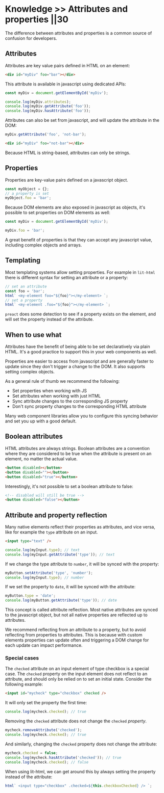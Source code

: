 # Knowledge >> Attributes and properties ||30

The difference between attributes and properties is a common source of confusion for developers.

## Attributes

Attributes are key value pairs defined in HTML on an element:

```html
<div id="myDiv" foo="bar"></div>
```

This attribute is available in javascript using dedicated APIs:

```js
const myDiv = document.getElementById('myDiv');

console.log(myDiv.attributes);
console.log(myDiv.getAttribute('foo'));
console.log(myDiv.hasAttribute('foo'));
```

Attributes can also be set from javascript, and will update the attribute in the DOM:

```js
myDiv.getAttribute('foo', 'not-bar');
```

```html
<div id="myDiv" foo="not-bar"></div>
```

Because HTML is string-based, attributes can only be strings.

## Properties

Properties are key-value pairs defined on a javascript object.

```js
const myObject = {};
// a property is set
myObject.foo = 'bar';
```

Because DOM elements are also exposed in javascript as objects, it's possible to set properties on DOM elements as well:

```js
const myDiv = document.getElementById('myDiv');

myDiv.foo = 'bar';
```

A great benefit of properties is that they can accept any javascript value, including complex objects and arrays.

## Templating

Most templating systems allow setting properties. For example in `lit-html` there is different syntax for setting an attribute or a property:

```js
// set an attribute
const foo = 'bar';
html` <my-element foo="${foo}"></my-element> `;
// set a property
html` <my-element .foo="${foo}"></my-element> `;
```

`preact` does some detection to see if a property exists on the element, and will set the property instead of the attribute.

## When to use what

Attributes have the benefit of being able to be set declaratively via plain HTML. It's a good practice to support this in your web components as well.

Properties are easier to access from javascript and are generally faster to update since they don't trigger a change to the DOM. It also supports setting complex objects.

As a general rule of thumb we recommend the following:

- Set properties when working with JS
- Set attributes when working with just HTML
- Sync attribute changes to the corresponding JS property
- Don't sync property changes to the corresponding HTML attribute

Many web component libraries allow you to configure this syncing behavior and set you up with a good default.

## Boolean attributes

HTML attributes are always strings. Boolean attributes are a convention where they are considered to be true when the attribute is present on an element, no matter the actual value.

```html
<button disabled></button>
<button disabled=""></button>
<button disabled="true"></button>
```

Interestingly, it's not possible to set a boolean attribute to false:

```html
<!-- disabled will still be true -->
<button disabled="false"></button>
```

## Attribute and property reflection

Many native elements reflect their properties as attributes, and vice versa, like for example the `type` attribute on an input.

```html
<input type="text" />
```

```js
console.log(myInput.type); // text
console.log(myInput.getAttribute('type')); // text
```

If we change the type attribute to `number`, it will be synced with the property:

```js
myButton.setAttribute('type', 'number');
console.log(myInput.type); // number
```

If we set the property to `date`, it will be synced with the attribute:

```js
myButton.type = 'date';
console.log(myButton.getAttribute('type')); // date
```

This concept is called attribute reflection. Most native attributes are synced to the javascript object, but not all native properties are reflected up to attributes.

We recommend reflecting from an attribute to a property, but to avoid reflecting from properties to attributes. This is because with custom elements properties can update often and triggering a DOM change for each update can impact performance.

### Special cases

The `checked` attribute on an input element of type checkbox is a special case. The `checked` property on the input element does not reflect to an attribute, and should only be relied on to set an initial state. Consider the following example:

```html
<input id="mycheck" type="checkbox" checked />
```

It will only set the property the first time:

```js
console.log(mycheck.checked); // true
```

Removing the `checked` attribute does not change the `checked` _property_.

```js
mycheck.removeAttribute('checked');
console.log(mycheck.checked); // true
```

And similarly, changing the `checked` property does not change the attribute:

```js
mycheck.checked = false;
console.log(mycheck.hasAttribute('checked')); // true
console.log(mycheck.checked); // false
```

When using lit-html, we can get around this by always setting the property instead of the attribute:

```js
html` <input type="checkbox" .checked=${this.checkboxChecked} /> `;
```
